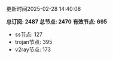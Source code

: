 更新时间2025-02-28 14:40:08

**总订阅: 2487**
**总节点: 2470**
**有效节点: 695**
- ss节点: 127
- trojan节点: 395
- v2ray节点: 173
